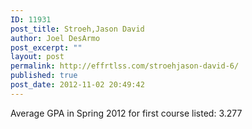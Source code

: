```yaml
---
ID: 11931
post_title: Stroeh,Jason David
author: Joel DesArmo
post_excerpt: ""
layout: post
permalink: http://effrtlss.com/stroehjason-david-6/
published: true
post_date: 2012-11-02 20:49:42
---
```

<p>Average GPA in Spring 2012 for first course listed: 3.277</p>